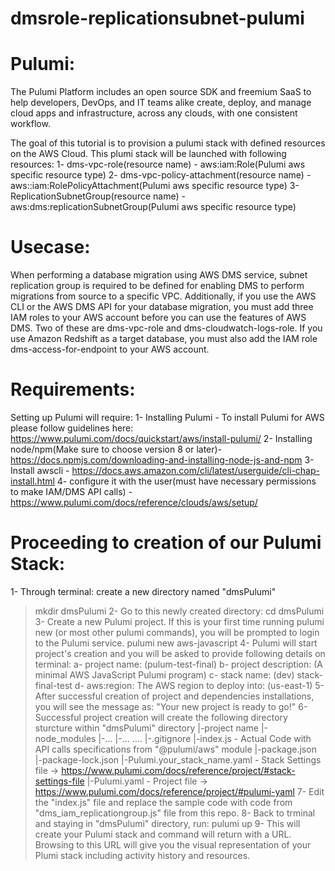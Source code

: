 # dmsrole-replicationsubnet-pulumi

Pulumi:
=======
The Pulumi Platform includes an open source SDK and freemium SaaS to help developers, DevOps, and IT teams alike create, deploy, and manage cloud apps and infrastructure, across any clouds, with one consistent workflow.

The goal of this tutorial is to provision a pulumi stack with defined resources on the AWS Cloud. This plumi stack will be launched with following resources:
  1- dms-vpc-role(resource name) - aws:iam:Role(Pulumi aws specific resource type) 
  2- dms-vpc-policy-attachment(resource name) - aws::iam:RolePolicyAttachment(Pulumi aws specific resource type)
  3- ReplicationSubnetGroup(resource name) - aws:dms:replicationSubnetGroup(Pulumi aws specific resource type)

Usecase:
=========
When performing a database migration using AWS DMS service, subnet replication group is required to be defined for enabling DMS to perform migrations from source to a specific VPC. Additionally, if you use the AWS CLI or the AWS DMS API for your database migration, you must add three IAM roles to your AWS account before you can use the features of AWS DMS. Two of these are dms-vpc-role and dms-cloudwatch-logs-role. If you use Amazon Redshift as a target database, you must also add the IAM role dms-access-for-endpoint to your AWS account.

Requirements:
=============
Setting up Pulumi will require:
1- Installing Pulumi - To install Pulumi for AWS please follow guidelines here: https://www.pulumi.com/docs/quickstart/aws/install-pulumi/
2- Installing node/npm(Make sure to choose version 8 or later)- https://docs.npmjs.com/downloading-and-installing-node-js-and-npm
3- Install awscli - https://docs.aws.amazon.com/cli/latest/userguide/cli-chap-install.html
4- configure it with the user(must have necessary permissions to make IAM/DMS API calls) - https://www.pulumi.com/docs/reference/clouds/aws/setup/

Proceeding to creation of our Pulumi Stack:
===========================================
1- Through terminal: create a new directory named "dmsPulumi"  
   > mkdir dmsPulumi
2- Go to this newly created directory:
   > cd dmsPulumi
3- Create a new Pulumi project. If this is your first time running pulumi new (or most other pulumi commands), you will be prompted to login to the Pulumi service. 
   > pulumi new aws-javascript 
4- Pulumi will start project's creation and you will be asked to provide following details on terminal:
   a- project name: (pulum-test-final)
   b- project description: (A minimal AWS JavaScript Pulumi program)
   c- stack name: (dev) stack-final-test
   d- aws:region: The AWS region to deploy into: (us-east-1)
5- After successful creation of project and dependencies installations, you will see the message as: "Your new project is ready to go!"
6- Successful project creation will create the following directory sturcture within "dmsPulumi" directory
   |-project name
     |-node_modules
       |-...
       |-...
       ....
     |-.gitignore
     |-index.js - Actual Code with API calls specifications from "@pulumi/aws" module
     |-package.json
     |-package-lock.json
     |-Pulumi.your_stack_name.yaml - Stack Settings file -> https://www.pulumi.com/docs/reference/project/#stack-settings-file
     |-Pulumi.yaml - Project file -> https://www.pulumi.com/docs/reference/project/#pulumi-yaml
7- Edit the "index.js" file and replace the sample code with code from "dms_iam_replicationgroup.js" file from this repo.
8- Back to trminal and staying in "dmsPulumi" directory, run:
   pulumi up
9- This will create your Pulumi stack and command will return with a URL. Browsing to this URL will give you the visual representation of your Plumi stack including activity history and resources.
   
